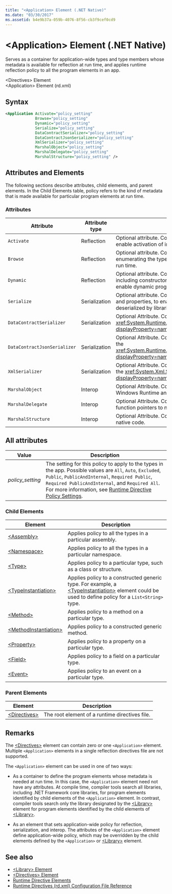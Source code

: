```yaml
---
title: "<Application> Element (.NET Native)"
ms.date: "03/30/2017"
ms.assetid: b4e9b37a-059b-4076-8f56-cb3f9cef0cd9
---
```

# \<Application> Element (.NET Native)
Serves as a container for application-wide types and type members whose metadata is available for reflection at run time, and applies runtime reflection policy to all the program elements in an app.  
  
 \<Directives> Element  
\<Application> Element (rd.xml)  
  
## Syntax  
  
```xml  
<Application Activate="policy_setting"  
             Browse="policy_setting"  
             Dynamic="policy_setting"  
             Serialize="policy_setting"  
             DataContractSerializer="policy_setting"  
             DataContractJsonSerializer="policy_setting"  
             XmlSerializer="policy_setting"  
             MarshalObject="policy_setting"  
             MarshalDelegate="policy_setting"  
             MarshalStructure="policy_setting" />  
```  
  
## Attributes and Elements  
 The following sections describe attributes, child elements, and parent elements. In the Child Elements table, policy refers to the kind of metadata that is made available for particular program elements at run time.  
  
### Attributes  
  
|Attribute|Attribute type|Description|  
|---------------|--------------------|-----------------|  
|`Activate`|Reflection|Optional attribute. Controls runtime access to constructors to enable activation of instances.|  
|`Browse`|Reflection|Optional attribute. Controls querying for information about or enumerating the types, but does not enable any dynamic access at run time.|  
|`Dynamic`|Reflection|Optional attribute. Controls runtime access to all type members, including constructors, methods, fields, properties, and events, to enable dynamic programming.|  
|`Serialize`|Serialization|Optional attribute. Controls runtime access to constructors, fields, and properties, to enable type instances to be serialized and deserialized by libraries such as the Newtonsoft JSON serializer.|  
|`DataContractSerializer`|Serialization|Optional Attribute. Controls policy for serialization that uses the <xref:System.Runtime.Serialization.DataContractSerializer?displayProperty=nameWithType> class.|  
|`DataContractJsonSerializer`|Serialization|Optional Attribute. Controls policy for JSON serialization that uses the <xref:System.Runtime.Serialization.Json.DataContractJsonSerializer?displayProperty=nameWithType> class.|  
|`XmlSerializer`|Serialization|Optional Attribute. Controls policy for XML serialization that uses the <xref:System.Xml.Serialization.XmlSerializer?displayProperty=nameWithType> class.|  
|`MarshalObject`|Interop|Optional Attribute. Controls policy for marshaling reference types to Windows Runtime and COM.|  
|`MarshalDelegate`|Interop|Optional Attribute. Controls policy for marshaling delegate types as function pointers to native code.|  
|`MarshalStructure`|Interop|Optional Attribute. Controls policy for marshaling structures to native code.|  
  
## All attributes  
  
|Value|Description|  
|-----------|-----------------|  
|*policy_setting*|The setting for this policy to apply to the types in the app. Possible values are `All`, `Auto`, `Excluded`, `Public`, `PublicAndInternal`, `Required Public`, `Required PublicAndInternal`, and `Required All`. For more information, see [Runtime Directive Policy Settings](runtime-directive-policy-settings.md).|  
  
### Child Elements  
  
|Element|Description|  
|-------------|-----------------|  
|[\<Assembly>](assembly-element-net-native.md)|Applies policy to all the types in a particular assembly.|  
|[\<Namespace>](namespace-element-net-native.md)|Applies policy to all the types in a particular namespace.|  
|[\<Type>](type-element-net-native.md)|Applies policy to a particular type, such as a class or structure.|  
|[\<TypeInstantiation>](typeinstantiation-element-net-native.md)|Applies policy to a constructed generic type. For example, a [\<TypeInstantiation>](typeinstantiation-element-net-native.md) element could be used to define policy for a `List<String>` type.|  
|[\<Method>](method-element-net-native.md)|Applies policy to a method on a particular type.|  
|[\<MethodInstantiation>](methodinstantiation-element-net-native.md)|Applies policy to a constructed generic method.|  
|[\<Property>](property-element-net-native.md)|Applies policy to a property on a particular type.|  
|[\<Field>](field-element-net-native.md)|Applies policy to a field on a particular type.|  
|[\<Event>](event-element-net-native.md)|Applies policy to an event on a particular type.|  
  
### Parent Elements  
  
|Element|Description|  
|-------------|-----------------|  
|[\<Directives>](directives-element-net-native.md)|The root element of a runtime directives file.|  
  
## Remarks  
 The [\<Directives>](directives-element-net-native.md) element can contain zero or one `<Application>` element. Multiple `<Application>` elements in a single reflection directives file are not supported.  
  
 The `<Application>` element can be used in one of two ways:  
  
- As a container to define the program elements whose metadata is needed at run time. In this case, the `<Application>` element need not have any attributes. At compile time, compiler tools search all libraries, including .NET Framework core libraries, for program elements identified by child elements of the `<Application>` element. In contrast, compiler tools search only the library designated by the [\<Library>](library-element-net-native.md) element for program elements identified by the child elements of [\<Library>](library-element-net-native.md).  
  
- As an element that sets application-wide policy for reflection, serialization, and interop. The attributes of the `<Application>` element define application-wide policy, which may be overridden by the child elements defined by the `<Application>` or [\<Library>](library-element-net-native.md) element.  
  
## See also

- [\<Library> Element](library-element-net-native.md)
- [\<Directives> Element](directives-element-net-native.md)
- [Runtime Directive Elements](runtime-directive-elements.md)
- [Runtime Directives (rd.xml) Configuration File Reference](runtime-directives-rd-xml-configuration-file-reference.md)
